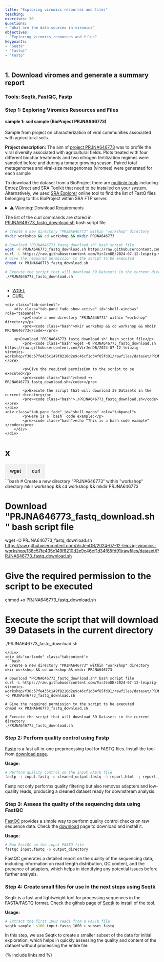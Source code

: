 ```yaml
---
title: "Exploring viromics resources and files"
teaching: 
exercises: 30
questions:
- "What are the data sources in viromics"
objectives:
- "Exploring viromics resources and files"
keypoints:
- "Seqtk"
- "fastqc"
- "Fastp"
---
```


## 1. Download viromes and generate a summary report
### Tools: Seqtk, FastQC, Fastp

### Step 1: Exploring Viromics Resources and Files

#### sample 1: soil sample (BioProject PRJNA646773)
Sample from project on characterization of viral communities associated with agricultural soils.

**Project description:**
The aim of [project PRJNA646773](https://www.ncbi.nlm.nih.gov/bioproject/?term=PRJNA646773) was to profile the viral diversity associated with agricultural fields. Plots treated with four different biochar treatments and two nitrogen fertilization regimes were sampled before and during a tomato growing season. Paired total metagenomes and viral-size metagenomes (viromes) were generated for each sample
 
To download the dataset from a BioProject there are [multiple tools](https://www.ncbi.nlm.nih.gov/home/tools/) including Entrez Direct and SRA Toolkit that need to be installed on your system. Alternatively, we used [SRA Explorer](https://sra-explorer.info/#) online tool to find the list of FastQ files belonging to this BioProject within SRA FTP server. 


<details>
<summary>⚠️ Warning: Download Requirements</summary>

To successfully download the required files, you need to have either `wget` or `curl` installed on your system. These tools are essential for fetching files from the internet.

**Using `wget`:**
- `wget` is a command-line utility for downloading files from the web. It supports HTTP, HTTPS, and FTP protocols.
- **Installation:**
  - **Linux (Debian/Ubuntu):**
    ```sh
    sudo apt-get install wget
    ```
  - **MacOS:**
    ```sh
    brew install wget
    ```
    (requires Homebrew)

**Using `curl`:**
- `curl` is a command-line tool for transferring data using various network protocols, including HTTP, HTTPS, and FTP.
- **Installation:**
  - **Linux (Debian/Ubuntu):**
    ```sh
    sudo apt-get install curl
    ```
  - **MacOS:**
    ```sh
    brew install curl
    ```
    (requires Homebrew)

**Example Usage:**

- **wget:**
  ```sh
  wget http://example.com/file.zip
  ```
 
- **curl:**
  ```sh
  curl -O http://example.com/file.zip
  ```

Ensure that you have one of these tools installed before proceeding with the download.
</details>

The list of the curl commands are stored in [PRJNA646773_fastq_download.sh](https://raw.githubusercontent.com/VirJenDB/2024-07-12-leipzig-viromics-workshop/f38c57fe435c149f8210d2e9c46cf1d34f85fd91/rawfiles/dataset/PRJNA646773_fastq_download.sh) bash script file. 


```bash
# Create a new directory "PRJNA646773" within "workshop" directory
mkdir workshop && cd workshop && mkdir PRJNA646773

# Download "PRJNA646773_fastq_download.sh" bash script file  
wget -O PRJNA646773_fastq_download.sh https://raw.githubusercontent.com/VirJenDB/2024-07-12-leipzig-viromics-workshop/f38c57fe435c149f8210d2e9c46cf1d34f85fd91/rawfiles/dataset/PRJNA646773_fastq_download.sh
curl -L https://raw.githubusercontent.com/VirJenDB/2024-07-12-leipzig-viromics-workshop/f38c57fe435c149f8210d2e9c46cf1d34f85fd91/rawfiles/dataset/PRJNA646773_fastq_download.sh -o PRJNA646773_fastq_download.sh
# Give the required permission to the script to be executed
chmod +x PRJNA646773_fastq_download.sh

# Execute the script that will download 39 Datasets in the current directory 
./PRJNA646773_fastq_download.sh
 
```

<div class="container mt-3">
    <ul class="nav nav-tabs" role="tablist">
        <li class="nav-item">
            <a class="nav-link active" id="wget-tab" data-toggle="tab" href="#shell-windows" role="tab">WGET</a>
        </li>
        <li class="nav-item">
            <a class="nav-link" id="curl-tab" data-toggle="tab" href="#shell-macos" role="tab">CURL</a>
        </li>
    </ul>

    <div class="tab-content">
        <div class="tab-pane fade show active" id="shell-windows" role="tabpanel">
            <p>Create a new directory "PRJNA646773" within "workshop" directory</p>
            <pre><code class="bash">mkir workshop && cd workshop && mkdir PRJNA646773</code></pre>
	    
	    <p>Download "PRJNA646773_fastq_download.sh" bash script file</p>
            <pre><code class="bash">wget -O PRJNA646773_fastq_download.sh https://raw.githubusercontent.com/VirJenDB/2024-07-12-leipzig-viromics-workshop/f38c57fe435c149f8210d2e9c46cf1d34f85fd91/rawfiles/dataset/PRJNA646773_fastq_download.sh</code></pre>

            <p>Give the required permission to the script to be executed</p>
            <pre><code class="bash">chmod +x PRJNA646773_fastq_download.sh</code></pre>

            <p>Execute the script that will download 39 Datasets in the current directory</p>
            <pre><code class="bash">./PRJNA646773_fastq_download.sh</code></pre>
	</div>
	<div class="tab-pane fade" id="shell-macos" role="tabpanel">
            <p>Here is a `bash` code example:</p>
            <pre><code class="bash">echo "This is a bash code example"</code></pre>
        </div>
    </div>
</div>

# x

<div class="tabs">
  <button class="tablink" onclick="openTab(event, 'wgetcode')">wget</button>
  <button class="tablink" onclick="openTab(event, 'curlcode')">curl</button>
</div>

<div id="wgetcode" class="tabcontent">
```bash
# Create a new directory "PRJNA646773" within "workshop" directory
mkir workshop && cd workshop && mkdir PRJNA646773

# Download "PRJNA646773_fastq_download.sh" bash script file
wget -O PRJNA646773_fastq_download.sh https://raw.githubusercontent.com/VirJenDB/2024-07-12-leipzig-viromics-workshop/f38c57fe435c149f8210d2e9c46cf1d34f85fd91/rawfiles/dataset/PRJNA646773_fastq_download.sh 

# Give the required permission to the script to be executed
chmod +x PRJNA646773_fastq_download.sh

# Execute the script that will download 39 Datasets in the current directory
./PRJNA646773_fastq_download.sh
```
</div>
<div id="curlcode" class="tabcontent">
```bash
# Create a new directory "PRJNA646773" within "workshop" directory
mkir workshop && cd workshop && mkdir PRJNA646773

# Download "PRJNA646773_fastq_download.sh" bash script file
curl -L https://raw.githubusercontent.com/VirJenDB/2024-07-12-leipzig-viromics-workshop/f38c57fe435c149f8210d2e9c46cf1d34f85fd91/rawfiles/dataset/PRJNA646773_fastq_download.sh -o PRJNA646773_fastq_download.sh

# Give the required permission to the script to be executed
chmod +x PRJNA646773_fastq_download.sh

# Execute the script that will download 39 Datasets in the current directory
./PRJNA646773_fastq_download.sh
```
</div>
<style>
/* Style the tab */
.tablink {
  background-color: #f1f1f1;
  border: none;
  outline: none;
  cursor: pointer;
  padding: 14px 16px;
  font-size: 17px;
  transition: 0.3s;
}

/* Change background color of buttons on hover */
.tablink:hover {
  background-color: #ddd;
}

/* Style the tab content */
.tabcontent {
  display: none;
  padding: 20px;
  border: 1px solid #ddd;
  border-top: none;
}

/* Show the active tab content */
.tabcontent.active {
  display: block;
}
</style>
<script>
// Function to open the tab
function openTab(evt, tabName) {
  var i, tabcontent, tablinks;
  tabcontent = document.getElementsByClassName("tabcontent");
  for (i = 0; i < tabcontent.length; i++) {
    tabcontent[i].style.display = "none";
  }
  tablinks = document.getElementsByClassName("tablink");
  for (i = 0; i < tablinks.length; i++) {
    tablinks[i].className = tablinks[i].className.replace(" active", "");
  }
  document.getElementById(tabName).style.display = "block";
  evt.currentTarget.className += " active";
}

// Set default tab to open
document.addEventListener('DOMContentLoaded', (event) => {
  document.querySelector('.tablink').click();
});
</script>

### Step 2: Perform quality control using Fastp
[Fastp](https://github.com/OpenGene/fastp?tab=readme-ov-file) is a fast all-in-one preprocessing tool for FASTQ files. Install the tool from [download page](https://github.com/OpenGene/fastp?tab=readme-ov-file#or-download-the-latest-prebuilt-binary-for-linux-users).

**Usage:**

```bash
# Perform quality control on the input FASTQ file
fastp -i input.fastq -o cleaned_output.fastq -h report.html -j report.json
```

Fastp not only performs quality filtering but also removes adapters and low-quality reads, producing a cleaned dataset ready for downstream analysis.

### Step 3: Assess the quality of the sequencing data using FastQC
[FastQC](https://github.com/s-andrews/FastQC) provides a simple way to perform quality control checks on raw sequence data. Check the [download](https://www.bioinformatics.babraham.ac.uk/projects/download.html#fastqc) page to download and install it.

**Usage:**

```bash
# Run FastQC on the input FASTQ file
fastqc input.fastq -o output_directory
```

FastQC generates a detailed report on the quality of the sequencing data, including information on read length distribution, GC content, and the presence of adapters, which helps in identifying any potential issues before further analysis.

### Step 4: Create small files for use in the next steps using Seqtk
Seqtk is a fast and lightweight tool for processing sequences in the FASTA/FASTQ format. Check the github page of [Seqtk](https://github.com/lh3/seqtk) to install of the tool.

**Usage:**

```bash
# Extract the first 1000 reads from a FASTQ file
seqtk sample -s100 input.fastq 1000 > subset.fastq
```

In this step, we use Seqtk to create a smaller subset of the data for initial exploration, which helps in quickly assessing the quality and content of the dataset without processing the entire file.

{% include links.md %}
